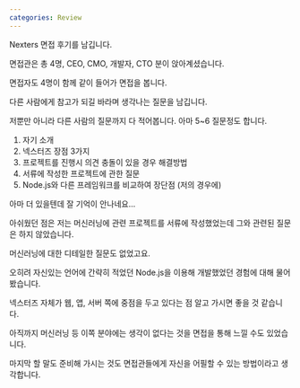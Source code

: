 ```yaml
---
categories: Review
---
```

Nexters 면접 후기를 남깁니다.

면접관은 총 4명, CEO, CMO, 개발자, CTO 분이 앉아계셨습니다.

면접자도 4명이 함께 같이 들어가 면접을 봅니다.

다른 사람에게 참고가 되길 바라며 생각나는 질문을 남깁니다. 

저뿐만 아니라 다른 사람의 질문까지 다 적어봅니다. 아마 5~6 질문정도 합니다.

1. 자기 소개
2. 넥스터즈 장점 3가지
3. 프로젝트를 진행시 의견 충돌이 있을 경우 해결방법
4. 서류에 작성한 프로젝트에 관한 질문
5. Node.js와 다른 프레임워크를 비교하여 장단점 (저의 경우에)

아마 더 있을텐데 잘 기억이 안나네요...

아쉬웠던 점은 저는 머신러닝에 관련 프로젝트를 서류에 작성했었는데 그와 관련된 질문은 하지 않았습니다.

머신러닝에 대한 디테일한 질문도 없었고요. 

오히려 자신있는 언어에 간략히 적었던 Node.js을 이용해 개발했었던 경험에 대해 물어봤습니다.

넥스터즈 자체가 웹, 앱, 서버 쪽에 중점을 두고 있다는 점 알고 가시면 좋을 것 같습니다.

아직까지 머신러닝 등 이쪽 분야에는 생각이 없다는 것을 면접을 통해 느낄 수도 있었습니다.

마지막 할 말도 준비해 가시는 것도 면접관들에게 자신을 어필할 수 있는 방법이라고 생각합니다.